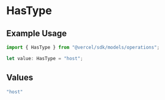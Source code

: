 # HasType

## Example Usage

```typescript
import { HasType } from "@vercel/sdk/models/operations";

let value: HasType = "host";
```

## Values

```typescript
"host"
```